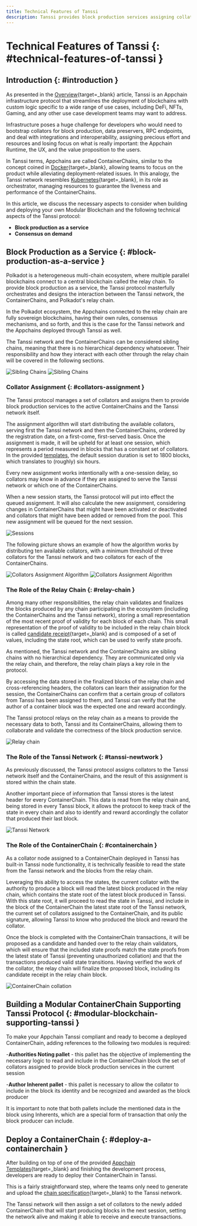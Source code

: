 ```yaml
---
title: Technical Features of Tanssi
description: Tanssi provides block production services assigning collators to the ContainerChains, requiring minimal changes to the code for Appchains to be deployed.
---
```


# Technical Features of Tanssi {: #technical-features-of-tanssi } 

## Introduction {: #introduction } 

As presented in the [Overview](/learn/tanssi/overview){target=_blank} article, Tanssi is an Appchain infrastructure protocol that streamlines the deployment of blockchains with custom logic specific to a wide range of use cases, including DeFi, NFTs, Gaming, and any other use case development teams may want to address.

Infrastructure poses a huge challenge for developers who would need to bootstrap collators for block production, data preservers, RPC endpoints, and deal with integrations and interoperability, assigning precious effort and resources and losing focus on what is really important: the Appchain Runtime, the UX, and the value proposition to the users.

In Tanssi terms, Appchains are called ContainerChains, similar to the concept coined in [Docker](https://www.docker.com){target=_blank}, allowing teams to focus on the product while alleviating deployment-related issues. In this analogy, the Tanssi network resembles [Kubernetes](https://kubernetes.io){target=_blank}, in its role as orchestrator, managing resources to guarantee the liveness and performance of the ContainerChains.

In this article, we discuss the necessary aspects to consider when building and deploying your own Modular Blockchain and the following technical aspects of the Tanssi protocol:

- **Block production as a service**
- **Consensus on demand**

## Block Production as a Service {: #block-production-as-a-service } 

Polkadot is a heterogeneous multi-chain ecosystem, where multiple parallel blockchains connect to a central blockchain called the relay chain. To provide block production as a service, the Tanssi protocol masterfully orchestrates and designs the interaction between the Tanssi network, the ContainerChains, and Polkadot's relay chain.

In the Polkadot ecosystem, the Appchains connected to the relay chain are fully sovereign blockchains, having their own rules, consensus mechanisms, and so forth, and this is the case for the Tanssi network and the Appchains deployed through Tanssi as well. 

The Tanssi network and the ContainerChains can be considered sibling chains, meaning that there is no hierarchical dependency whatsoever. Their responsibility and how they interact with each other through the relay chain will be covered in the following sections.

![Sibling Chains](/images/learn/tanssi/technical/light-technical-2.png#only-light)
![Sibling Chains](/images/learn/tanssi/technical/dark-technical-2.png#only-dark)

### Collator Assignment {: #collators-assignment } 

The Tanssi protocol manages a set of collators and assigns them to provide block production services to the active ContainerChains and the Tanssi network itself.

The assignment algorithm will start distributing the available collators, serving first the Tanssi network and then the ContainerChains, ordered by the registration date, on a first-come, first-served basis. Once the assignment is made, it will be upheld for at least one session, which represents a period measured in blocks that has a constant set of collators. In the provided [templates](/learn/tanssi/templates), the default session duration is set to 1800 blocks, which translates to (roughly) six hours.

Every new assignment works intentionally with a one-session delay, so collators may know in advance if they are assigned to serve the Tanssi network or which one of the ContainerChains.

When a new session starts, the Tanssi protocol will put into effect the queued assignment. It will also calculate the new assignment, considering changes in ContainerChains that might have been activated or deactivated and collators that might have been added or removed from the pool. This new assignment will be queued for the next session.

![Sessions](/images/learn/tanssi/technical/technical-6.png)

The following picture shows an example of how the algorithm works by distributing ten available collators, with a minimum threshold of three collators for the Tanssi network and two collators for each of the ContainerChains.

![Collators Assignment Algorithm](/images/learn/tanssi/technical/light-technical-1.png#only-light)
![Collators Assignment Algorithm](/images/learn/tanssi/technical/dark-technical-1.png#only-dark)

### The Role of the Relay Chain {: #relay-chain } 

Among many other responsibilities, the relay chain validates and finalizes the blocks produced by any chain participating in the ecosystem (including the ContainerChains and the Tanssi network), storing a small representation of the most recent proof of validity for each block of each chain. This small representation of the proof of validity to be included in the relay chain block is called [candidate receipt](https://polkadot.network/blog/the-path-of-a-parachain-block#candidate-receipts){target=_blank} and is composed of a set of values, including the state root, which can be used to verify state proofs.

As mentioned, the Tanssi network and the ContainerChains are sibling chains with no hierarchical dependency. They are communicated only via the relay chain, and therefore, the relay chain plays a key role in the protocol.

By accessing the data stored in the finalized blocks of the relay chain and cross-referencing headers, the collators can learn their assignation for the session, the ContainerChains can confirm that a certain group of collators from Tanssi has been assigned to them, and Tanssi can verify that the author of a container block was the expected one and reward accordingly.

The Tanssi protocol relays on the relay chain as a means to provide the necessary data to both, Tanssi and its ContainerChains, allowing them to collaborate and validate the correctness of the block production service.

![Relay chain](/images/learn/tanssi/technical/technical-3.png)

### The Role of the Tanssi Network {: #tanssi-newtwork } 

As previously discussed, the Tanssi protocol assigns collators to the Tanssi network itself and the ContainerChains, and the result of this assignment is stored within the chain state.

Another important piece of information that Tanssi stores is the latest header for every ContainerChain. This data is read from the relay chain and, being stored in every Tanssi block, it allows the protocol to keep track of the state in every chain and also to identify and reward accordingly the collator that produced their last block.

![Tanssi Network](/images/learn/tanssi/technical/technical-4.png)

### The Role of the ContainerChain {: #containerchain } 

As a collator node assigned to a ContainerChain deployed in Tanssi has built-in Tanssi node functionality, it is technically feasible to read the state from the Tanssi network and the blocks from the relay chain.

Leveraging this ability to access the states, the current collator with the authority to produce a block will read the latest block produced in the relay chain, which contains the state root of the latest block produced in Tanssi. With this state root, it will proceed to read the state in Tanssi, and include in the block of the ContainerChain the latest state root of the Tanssi network, the current set of collators assigned to the ContainerChain, and its public signature, allowing Tanssi to know who produced the block and reward the collator.

Once the block is completed with the ContainerChain transactions, it will be proposed as a candidate and handed over to the relay chain validators, which will ensure that the included state proofs match the state proofs from the latest state of Tanssi (preventing unauthorized collation) and that the transactions produced valid state transitions. Having verified the work of the collator, the relay chain will finalize the proposed block, including its candidate receipt in the relay chain block.

![ContainerChain collation](/images/learn/tanssi/technical/technical-5.png)

## Building a Modular ContainerChain Supporting Tanssi Protocol {: #modular-blockchain-supporting-tanssi }

To make your Appchain Tanssi compliant and ready to become a deployed ContainerChain, adding references to the following two modules is required:

-**Authorities Noting pallet** - this pallet has the objective of implementing the necessary logic to read and include in the ContainerChain block the set of collators assigned to provide block production services in the current session

-**Author Inherent pallet** - this pallet is necessary to allow the collator to include in the block its identity and be recognized and awarded as the block producer

It is important to note that both pallets include the mentioned data in the block using Inherents, which are a special form of transaction that only the block producer can include.

## Deploy a ContainerChain {: #deploy-a-containerchain } 

After building on top of one of the provided [Appchain Templates](/learn/tanssi/templates){target=_blank} and finishing the development process, developers are ready to deploy their ContainerChain in Tanssi.

This is a fairly straightforward step, where the teams only need to generate and upload the [chain specification](https://docs.substrate.io/build/chain-spec/){target=_blank} to the Tanssi network.

The Tanssi network will then assign a set of collators to the newly added ContainerChain that will start producing blocks in the next session, setting the network alive and making it able to receive and execute transactions.
